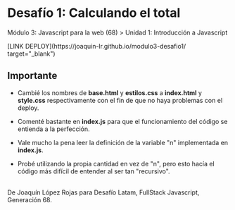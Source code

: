 <h1>Desafío 1: Calculando el total</h1>
<p>Módulo 3: Javascript para la web (68) > Unidad 1: Introducción a Javascript</p>
[LINK DEPLOY](https://joaquin-lr.github.io/modulo3-desafio1/ target="_blank")



<h2>Importante</h2>
<ul>
 <li><p>Cambié los nombres de <b>base.html</b> y <b>estilos.css</b> a <b>index.html</b> y <b>style.css</b> respectivamente con el fin de que no haya problemas con el deploy.</p></li>
 <li><p>Comenté bastante en <b>index.js</b> para que el funcionamiento del código se entienda a la perfección.</p></li>
 <li><p>Vale mucho la pena leer la definición de la variable "n" implementada en <b>index.js</b>.</p>
 <li>Probé utilizando la propia cantidad en vez de "n", pero esto hacía el código más difícil de entender al ser tan "recursivo".</li>
</ul>

<p><br>De Joaquín López Rojas para Desafío Latam, FullStack Javascript, Generación 68.</p>







 

